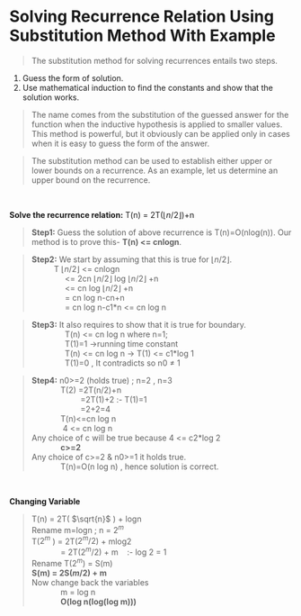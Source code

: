 # Solving Recurrence Relation Using Substitution Method With Example
> The substitution method for solving recurrences entails two steps.
1) Guess the form of solution.
2) Use mathematical induction to find the constants and show that the solution works.

> The name comes from the substitution of the guessed answer for the function when the
inductive hypothesis is applied to smaller values. This method is powerful, but it obviously
can be applied only in cases when it is easy to guess the form of the answer.

> The substitution method can be used to establish either upper or lower bounds on a recurrence. As an example, let us determine an upper bound on the recurrence.

<br /> 

**Solve the recurrence relation:**
T(n) = 2T($\lfloor n/2 \rfloor$)+n

> **Step1:** Guess the solution of above recurrence is T(n)=O(nlog(n)). Our method is to prove this- **T(n) <= cnlogn**.

> **Step2:** We start by assuming that this is true for $\lfloor n/2 \rfloor$.<br />
   &nbsp;&nbsp;&nbsp;&nbsp;&nbsp;&nbsp;&nbsp;&nbsp;&nbsp; T $\lfloor n/2 \rfloor$   <= cnlogn <br />
   &nbsp;&nbsp;&nbsp;&nbsp;&nbsp;&nbsp;&nbsp;&nbsp;&nbsp;&nbsp;&nbsp;&nbsp;&nbsp;&nbsp; 
   <= 2cn $\lfloor n/2 \rfloor$ log $\lfloor n/2 \rfloor$ +n <br />
   &nbsp;&nbsp;&nbsp;&nbsp;&nbsp;&nbsp;&nbsp;&nbsp;&nbsp;&nbsp;&nbsp;&nbsp;&nbsp;&nbsp; 
                            <= cn log $\lfloor n/2 \rfloor$ +n <br />
   &nbsp;&nbsp;&nbsp;&nbsp;&nbsp;&nbsp;&nbsp;&nbsp;&nbsp;&nbsp;&nbsp;&nbsp;&nbsp;&nbsp; 
                             = cn log n-cn+n <br />
   &nbsp;&nbsp;&nbsp;&nbsp;&nbsp;&nbsp;&nbsp;&nbsp;&nbsp;&nbsp;&nbsp;&nbsp;&nbsp;&nbsp; 
                             = cn log n-c1*n <= cn log n 
 
> **Step3:** It also requires to show that it is true for boundary. <br />
  &nbsp;&nbsp;&nbsp;&nbsp;&nbsp;&nbsp;&nbsp;&nbsp;&nbsp;&nbsp;&nbsp;&nbsp;&nbsp;&nbsp;
  T(n) <= cn log n where n=1; <br />
  &nbsp;&nbsp;&nbsp;&nbsp;&nbsp;&nbsp;&nbsp;&nbsp;&nbsp;&nbsp;&nbsp;&nbsp;&nbsp;&nbsp;
  T(1)=1 ->running time constant <br />
  &nbsp;&nbsp;&nbsp;&nbsp;&nbsp;&nbsp;&nbsp;&nbsp;&nbsp;&nbsp;&nbsp;&nbsp;&nbsp;&nbsp;
  T(n) <= cn log n  -> T(1) <= c1*log 1 <br />
  &nbsp;&nbsp;&nbsp;&nbsp;&nbsp;&nbsp;&nbsp;&nbsp;&nbsp;&nbsp;&nbsp;&nbsp;&nbsp;&nbsp;
  T(1)=0 , It contradicts so n0 $\neq$ 1 <br />



> **Step4:** n0>=2 (holds true) ; n=2 , n=3 <br />
  &nbsp;&nbsp;&nbsp;&nbsp;&nbsp;&nbsp;&nbsp;&nbsp;&nbsp;&nbsp;&nbsp;&nbsp;
  T(2) =2T(n/2)+n <br/>
  &nbsp;&nbsp;&nbsp;&nbsp;&nbsp;&nbsp;&nbsp;&nbsp;&nbsp;&nbsp;&nbsp;&nbsp;&nbsp;&nbsp;&nbsp;&nbsp;&nbsp;&nbsp;&nbsp;&nbsp;&nbsp;
  =2T(1)+2  :- T(1)=1 <br />
  &nbsp;&nbsp;&nbsp;&nbsp;&nbsp;&nbsp;&nbsp;&nbsp;&nbsp;&nbsp;&nbsp;&nbsp;&nbsp;&nbsp;&nbsp;&nbsp;&nbsp;&nbsp;&nbsp;&nbsp;&nbsp;
  =2+2=4 <br />
  &nbsp;&nbsp;&nbsp;&nbsp;&nbsp;&nbsp;&nbsp;&nbsp;&nbsp;&nbsp;&nbsp;&nbsp;
  T(n)<=cn log n <br />
  &nbsp;&nbsp;&nbsp;&nbsp;&nbsp;&nbsp;&nbsp;&nbsp;&nbsp;&nbsp;&nbsp;&nbsp;
  &nbsp;4 <= cn log n <br />
  Any choice of c will be true because 4 <= c2*log 2 <br />
  &nbsp;&nbsp;&nbsp;&nbsp;&nbsp;&nbsp;&nbsp;&nbsp;&nbsp;&nbsp;&nbsp;&nbsp; **c>=2** <br />
  Any choice of c>=2 & n0>=1 it holds true. <br />
  &nbsp;&nbsp;&nbsp;&nbsp;&nbsp;&nbsp;&nbsp;&nbsp;&nbsp;&nbsp;&nbsp;&nbsp;
  T(n)=O(n log n) , hence solution is correct.

<br />

  **Changing Variable**

  > T(n) = 2T( $\sqrt{n}$ ) + logn <br />
    Rename m=logn ; n = $2^m$  <br />
    T($2^m$ ) = 2T($2^m/2$) + mlog2 <br />
    &nbsp;&nbsp;&nbsp;&nbsp;&nbsp;&nbsp;&nbsp;&nbsp;&nbsp;&nbsp;&nbsp;&nbsp;
     = 2T($2^m/2$) + m  &nbsp;&nbsp; :- log 2 = 1 <br />
    Rename T($2^m$) = S(m) <br />
    **S(m) = 2S($m/2$) + m** <br />
    Now change back the variables <br />
    &nbsp;&nbsp;&nbsp;&nbsp;&nbsp;&nbsp;&nbsp;&nbsp;&nbsp;&nbsp;&nbsp;&nbsp;
    m = log n <br />
    &nbsp;&nbsp;&nbsp;&nbsp;&nbsp;&nbsp;&nbsp;&nbsp;&nbsp;&nbsp;&nbsp;&nbsp;
    **O(log n(log(log m)))**

    

